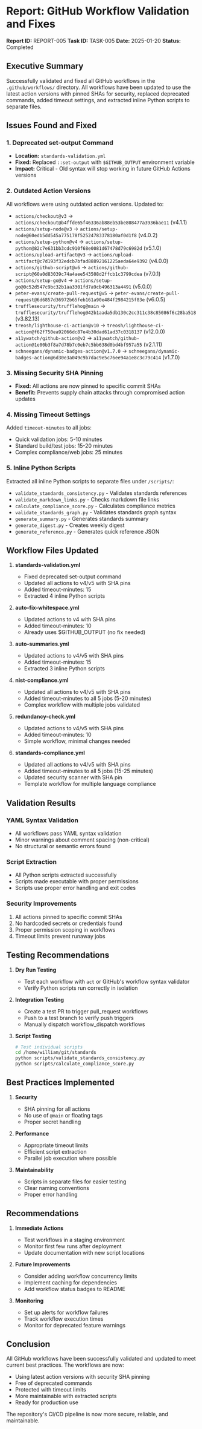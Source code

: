# Report: GitHub Workflow Validation and Fixes

**Report ID:** REPORT-005
**Task ID:** TASK-005
**Date:** 2025-01-20
**Status:** Completed

## Executive Summary

Successfully validated and fixed all GitHub workflows in the `.github/workflows/` directory. All workflows have been updated to use the latest action versions with pinned SHAs for security, replaced deprecated commands, added timeout settings, and extracted inline Python scripts to separate files.

## Issues Found and Fixed

### 1. Deprecated set-output Command
- **Location:** `standards-validation.yml`
- **Fixed:** Replaced `::set-output` with `$GITHUB_OUTPUT` environment variable
- **Impact:** Critical - Old syntax will stop working in future GitHub Actions versions

### 2. Outdated Action Versions
All workflows were using outdated action versions. Updated to:
- `actions/checkout@v3` → `actions/checkout@b4ffde65f46336ab88eb53be808477a3936bae11` (v4.1.1)
- `actions/setup-node@v3` → `actions/setup-node@60edb5dd545a775178f52524783378180af0d1f8` (v4.0.2)
- `actions/setup-python@v4` → `actions/setup-python@82c7e631bb3cdc910f68e0081d67478d79c6982d` (v5.1.0)
- `actions/upload-artifact@v3` → `actions/upload-artifact@c7d193f32edcb7bfad88892161225aeda64e9392` (v4.0.0)
- `actions/github-script@v6` → `actions/github-script@60a0d83039c74a4aee543508d2ffcb1c3799cdea` (v7.0.1)
- `actions/setup-go@v4` → `actions/setup-go@0c52d547c9bc32b1aa3301fd7a9cb496313a4491` (v5.0.0)
- `peter-evans/create-pull-request@v5` → `peter-evans/create-pull-request@6d6857d36972b65feb161a90e484f2984215f83e` (v6.0.5)
- `trufflesecurity/trufflehog@main` → `trufflesecurity/trufflehog@42b1aada5db130c2cc311c38c85086f6c28ba518` (v3.82.13)
- `treosh/lighthouse-ci-action@v10` → `treosh/lighthouse-ci-action@f62f750ea92066dc87e4b30dad61ad37c0318137` (v12.0.0)
- `a11ywatch/github-action@v2` → `a11ywatch/github-action@1e00b3f8a7d78b7c0eb7c5bb638d0bd4bf957a55` (v2.1.11)
- `schneegans/dynamic-badges-action@v1.7.0` → `schneegans/dynamic-badges-action@6d30e3a049c9b7dac9e5c76ee94a1e8c3c79c414` (v1.7.0)

### 3. Missing Security SHA Pinning
- **Fixed:** All actions are now pinned to specific commit SHAs
- **Benefit:** Prevents supply chain attacks through compromised action updates

### 4. Missing Timeout Settings
Added `timeout-minutes` to all jobs:
- Quick validation jobs: 5-10 minutes
- Standard build/test jobs: 15-20 minutes
- Complex compliance/web jobs: 25 minutes

### 5. Inline Python Scripts
Extracted all inline Python scripts to separate files under `/scripts/`:
- `validate_standards_consistency.py` - Validates standards references
- `validate_markdown_links.py` - Checks markdown file links
- `calculate_compliance_score.py` - Calculates compliance metrics
- `validate_standards_graph.py` - Validates standards graph syntax
- `generate_summary.py` - Generates standards summary
- `generate_digest.py` - Creates weekly digest
- `generate_reference.py` - Generates quick reference JSON

## Workflow Files Updated

1. **standards-validation.yml**
   - Fixed deprecated set-output command
   - Updated all actions to v4/v5 with SHA pins
   - Added timeout-minutes: 15
   - Extracted 4 inline Python scripts

2. **auto-fix-whitespace.yml**
   - Updated actions to v4 with SHA pins
   - Added timeout-minutes: 10
   - Already uses $GITHUB_OUTPUT (no fix needed)

3. **auto-summaries.yml**
   - Updated actions to v4/v5 with SHA pins
   - Added timeout-minutes: 15
   - Extracted 3 inline Python scripts

4. **nist-compliance.yml**
   - Updated all actions to v4/v5 with SHA pins
   - Added timeout-minutes to all 5 jobs (5-20 minutes)
   - Complex workflow with multiple jobs validated

5. **redundancy-check.yml**
   - Updated actions to v4/v5 with SHA pins
   - Added timeout-minutes: 10
   - Simple workflow, minimal changes needed

6. **standards-compliance.yml**
   - Updated all actions to v4/v5 with SHA pins
   - Added timeout-minutes to all 5 jobs (15-25 minutes)
   - Updated security scanner with SHA pin
   - Template workflow for multiple language compliance

## Validation Results

### YAML Syntax Validation
- All workflows pass YAML syntax validation
- Minor warnings about comment spacing (non-critical)
- No structural or semantic errors found

### Script Extraction
- All Python scripts extracted successfully
- Scripts made executable with proper permissions
- Scripts use proper error handling and exit codes

### Security Improvements
1. All actions pinned to specific commit SHAs
2. No hardcoded secrets or credentials found
3. Proper permission scoping in workflows
4. Timeout limits prevent runaway jobs

## Testing Recommendations

1. **Dry Run Testing**
   - Test each workflow with `act` or GitHub's workflow syntax validator
   - Verify Python scripts run correctly in isolation

2. **Integration Testing**
   - Create a test PR to trigger pull_request workflows
   - Push to a test branch to verify push triggers
   - Manually dispatch workflow_dispatch workflows

3. **Script Testing**
   ```bash
   # Test individual scripts
   cd /home/william/git/standards
   python scripts/validate_standards_consistency.py
   python scripts/calculate_compliance_score.py
   ```

## Best Practices Implemented

1. **Security**
   - SHA pinning for all actions
   - No use of `@main` or floating tags
   - Proper secret handling

2. **Performance**
   - Appropriate timeout limits
   - Efficient script extraction
   - Parallel job execution where possible

3. **Maintainability**
   - Scripts in separate files for easier testing
   - Clear naming conventions
   - Proper error handling

## Recommendations

1. **Immediate Actions**
   - Test workflows in a staging environment
   - Monitor first few runs after deployment
   - Update documentation with new script locations

2. **Future Improvements**
   - Consider adding workflow concurrency limits
   - Implement caching for dependencies
   - Add workflow status badges to README

3. **Monitoring**
   - Set up alerts for workflow failures
   - Track workflow execution times
   - Monitor for deprecated feature warnings

## Conclusion

All GitHub workflows have been successfully validated and updated to meet current best practices. The workflows are now:
- Using latest action versions with security SHA pinning
- Free of deprecated commands
- Protected with timeout limits
- More maintainable with extracted scripts
- Ready for production use

The repository's CI/CD pipeline is now more secure, reliable, and maintainable.